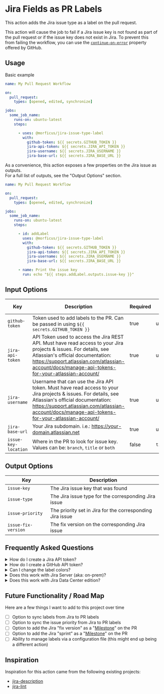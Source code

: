 # Jira Fields as PR Labels

This action adds the Jira issue type as a label on the pull request.  

This action will cause the job to fail if a Jira issue key is not found as part of the pull request or if the issue key does not exist in Jira. To prevent this from failing the workflow, you can use the [`continue-on-error`](https://docs.github.com/en/actions/using-workflows/workflow-syntax-for-github-actions#jobsjob_idstepscontinue-on-error) property offered by GitHub.
## Usage

Basic example
```yaml
name: My Pull Request Workflow

on:
  pull_request:
    types: [opened, edited, synchronize]

jobs:
  some_job_name:
    runs-on: ubuntu-latest
    steps:

      - uses: @morficus/jira-issue-type-label
        with:
          github-token: ${{ secrets.GITHUB_TOKEN }}
          jira-api-token: ${{ secrets.JIRA_API_TOKEN }}
          jira-username: ${{ secrets.JIRA_USERNAME }}
          jira-base-url: ${{ secrets.JIRA_BASE_URL }}
```

As a convenience, this action exposes a few properties on the Jira issue as outputs.  
For a full list of outputs, see the "Output Options" section.
```yaml
name: My Pull Request Workflow

on:
  pull_request:
    types: [opened, edited, synchronize]

jobs:
  some_job_name:
    runs-on: ubuntu-latest
    steps:

      - id: addLabel
        uses: @morficus/jira-issue-type-label
        with:
          github-token: ${{ secrets.GITHUB_TOKEN }}
          jira-api-token: ${{ secrets.JIRA_API_TOKEN }}
          jira-username: ${{ secrets.JIRA_USERNAME }}
          jira-base-url: ${{ secrets.JIRA_BASE_URL }}

      - name: Print the issue key
        run: echo "${{ steps.addLabel.outputs.issue-key }}"
```

## Input Options

| Key      | Description | Required | Default Value
| ----------- | ----------- | ----------- | ----------- |
| `github-token` | Token used to add labels to the PR. Can be passed in using `${{ secrets.GITHUB_TOKEN }}`       | true | undefined
| `jira-api-token` | API Token used to access the Jira REST API. Must have read access to your Jira projects & issues. For details, see Atlassian's official documentation: https://support.atlassian.com/atlassian-account/docs/manage-api-tokens-for-your-atlassian-account/       | true | undefined
| `jira-username` | Username that can use the Jira API token. Must have read access to your Jira projects & issues. For details, see Atlassian's official documentation: https://support.atlassian.com/atlassian-account/docs/manage-api-tokens-for-your-atlassian-account/       | true | undefined
| `jira-base-url` | Your Jira subdomain. i.e.: https://your-domain.atlassian.net       | true | undefined
| `issue-key-location` | Where in the PR to look for issue key. Values can be: `branch`, `title` or `both`       | false | `title`

## Output Options

| Key   | Description   
| ----------- | ----------- |
| `issue-key` | The Jira issue key that was found
| `issue-type` | The Jira issue type for the corresponding Jira issue 
| `issue-priority` | The priority set in Jira for the corresponding Jira issue
| `issue-fix-version` | The fix version on the corresponding Jira issue


## Frequently Asked Questions

<details>
  <summary>How do I create a Jira API token?</summary>
  See Atlassian's official documentation: https://support.atlassian.com/atlassian-account/docs/manage-api-tokens-for-your-atlassian-account/
</details>

<details>
  <summary>How do I create a GitHub API token?</summary>
  There is no need to do this manually. GitHub automatically provides/injects a token in every job that can be used for GitHub Actions. The default environment variable name is `secrets.GITHUB_TOKEN`.  
You can check out the official GitHub documentation for more information about it: https://docs.github.com/en/actions/security-guides/automatic-token-authentication
</details>

<details>
  <summary>Can I change the label colors?</summary>
  Sure you can! Once this action adds the label to the PR, you can change its color (or add a description) like you would any other label. You can check out the official GitHub documentation on how to do that: https://docs.github.com/en/issues/using-labels-and-milestones-to-track-work/managing-labels#editing-a-label
</details>

<details>
  <summary>Does this work with Jira Server (aka: on-prem)?</summary>
  Honestly, no clue. I don't have access to a Jira Server instance so I'm not able to test it.  
But seeing how Atlassian is [ending support for it](https://www.atlassian.com/migration/assess/journey-to-cloud), there are no plans to support it.
</details>

<details>
  <summary>Does this work with Jira Data Center edition?</summary>
  Honestly, no clue. I don't have access to a Jira Data Center instance so I'm not able to test it.  
But if you do have access to one, I would not mind working together to get things working
</details>

## Future Functionality / Road Map
Here are a few things I want to add to this project over time

- [ ] Option to sync labels from Jira to PR labels
- [ ] Option to sync the issue priority from Jira to PR labels
- [ ] Option to add the Jira "fix version" as a "[Milestone](https://docs.github.com/en/issues/using-labels-and-milestones-to-track-work/about-milestones)" on the PR
- [ ] Option to add the Jira "sprint" as a "[Milestone](https://docs.github.com/en/issues/using-labels-and-milestones-to-track-work/about-milestones)" on the PR
- [ ] Ability to manage labels via a configuration file (this might end up being a different action)

## Inspiration
Inspiration for this action came from the following existing projects:
- [jira-description](https://github.com/marketplace/actions/jira-description)
- [jira-lint](https://github.com/marketplace/actions/jira-lint)